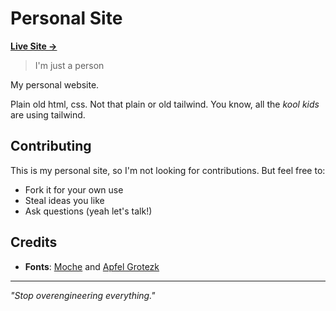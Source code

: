 # Personal Site

**[Live Site →](https://fulvia-mourikis.vercel.app)**

> I'm just a person

My personal website.

Plain old html, css.
Not that plain or old tailwind.
You know, all the _kool kids_ are using tailwind.

## Contributing

This is my personal site, so I'm not looking for contributions. But feel free to:

- Fork it for your own use
- Steal ideas you like
- Ask questions (yeah let's talk!)

## Credits

- **Fonts**: [Moche](https://www.typo.pepite.world/fonderie/moche/) and [Apfel Grotezk](https://www.collletttivo.it/typefaces/apfel-grotezk)

---

_"Stop overengineering everything."_
